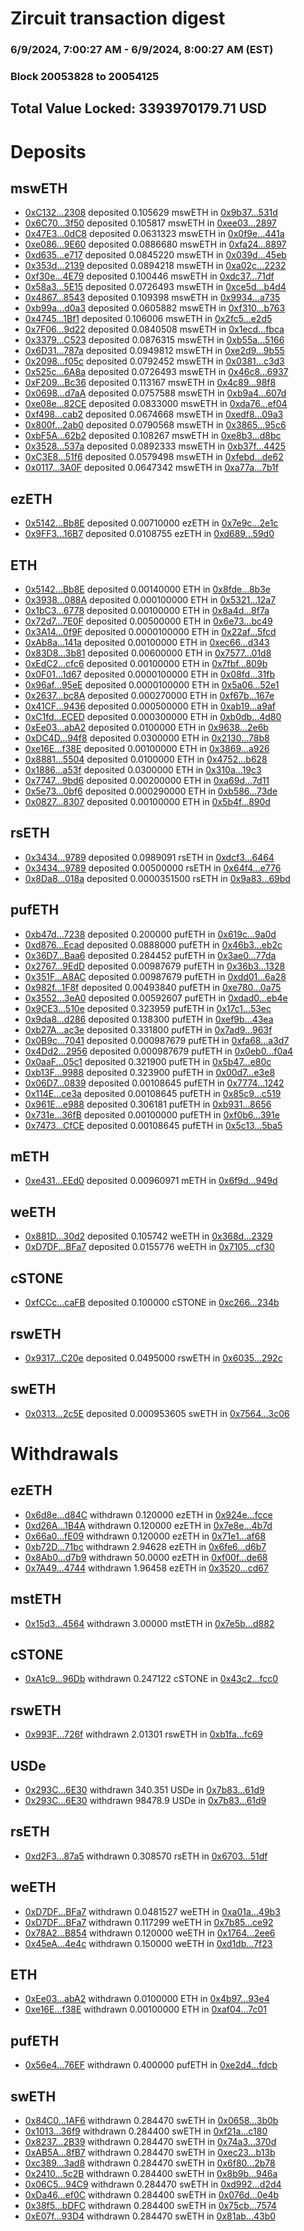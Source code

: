 # Zircuit transaction digest
### 6/9/2024, 7:00:27 AM - 6/9/2024, 8:00:27 AM (EST)
### Block 20053828 to 20054125

## Total Value Locked: 3393970179.71 USD

# Deposits
## mswETH
- [0xC132...2308](https://etherscan.io/address/0xC13223ec16F59f1574eDCABcCC954C50bFee2308) deposited 0.105629 mswETH in [0x9b37...531d](https://etherscan.io/tx/0xC13223ec16F59f1574eDCABcCC954C50bFee2308)
- [0x6C70...3f50](https://etherscan.io/address/0x6C70184ab555fe18CF7dE85B91abf4df8d093f50) deposited 0.105817 mswETH in [0xee03...2897](https://etherscan.io/tx/0x6C70184ab555fe18CF7dE85B91abf4df8d093f50)
- [0x47E3...0dC8](https://etherscan.io/address/0x47E33AB8a4d559f2EE71E3272bf602528F6D0dC8) deposited 0.0631323 mswETH in [0x0f9e...441a](https://etherscan.io/tx/0x47E33AB8a4d559f2EE71E3272bf602528F6D0dC8)
- [0xe086...9E60](https://etherscan.io/address/0xe0860d9d3D65d65b24ac521b7A8949C171d49E60) deposited 0.0886680 mswETH in [0xfa24...8897](https://etherscan.io/tx/0xe0860d9d3D65d65b24ac521b7A8949C171d49E60)
- [0xd635...e717](https://etherscan.io/address/0xd63526191423Cfdc4b7CD985d81726D6c791e717) deposited 0.0845220 mswETH in [0x039d...45eb](https://etherscan.io/tx/0xd63526191423Cfdc4b7CD985d81726D6c791e717)
- [0x353d...2139](https://etherscan.io/address/0x353d22186e383a5DdbE53775f52B5178097A2139) deposited 0.0894218 mswETH in [0xa02c...2232](https://etherscan.io/tx/0x353d22186e383a5DdbE53775f52B5178097A2139)
- [0xf30e...4E79](https://etherscan.io/address/0xf30e4Eb5e24f3bB5770b088A04f3dc250aCe4E79) deposited 0.100446 mswETH in [0xdc37...71df](https://etherscan.io/tx/0xf30e4Eb5e24f3bB5770b088A04f3dc250aCe4E79)
- [0x58a3...5E15](https://etherscan.io/address/0x58a356bD1394E6830f2D735cc839ED61B5145E15) deposited 0.0726493 mswETH in [0xce5d...b4d4](https://etherscan.io/tx/0x58a356bD1394E6830f2D735cc839ED61B5145E15)
- [0x4867...8543](https://etherscan.io/address/0x4867BFf411e1Ed62Bf115650D5CA23aDC4CC8543) deposited 0.109398 mswETH in [0x9934...a735](https://etherscan.io/tx/0x4867BFf411e1Ed62Bf115650D5CA23aDC4CC8543)
- [0xb99a...d0a3](https://etherscan.io/address/0xb99a388111f6D78780a90F0FAB8FF05f4cB4d0a3) deposited 0.0605882 mswETH in [0xf310...b763](https://etherscan.io/tx/0xb99a388111f6D78780a90F0FAB8FF05f4cB4d0a3)
- [0x4745...1Bf1](https://etherscan.io/address/0x4745578f9FEdBe8aDc86828BA1d6581D26e71Bf1) deposited 0.106006 mswETH in [0x2fc5...e2d5](https://etherscan.io/tx/0x4745578f9FEdBe8aDc86828BA1d6581D26e71Bf1)
- [0x7F06...9d22](https://etherscan.io/address/0x7F0680e76404882CeE926B02Dd522aA9C5899d22) deposited 0.0840508 mswETH in [0x1ecd...fbca](https://etherscan.io/tx/0x7F0680e76404882CeE926B02Dd522aA9C5899d22)
- [0x3379...C523](https://etherscan.io/address/0x3379f4027a10180176fc94ae89f1362Fcc55C523) deposited 0.0876315 mswETH in [0xb55a...5166](https://etherscan.io/tx/0x3379f4027a10180176fc94ae89f1362Fcc55C523)
- [0x6D31...787a](https://etherscan.io/address/0x6D31662a940f138139cf6d89a904E5414177787a) deposited 0.0949812 mswETH in [0xe2d9...9b55](https://etherscan.io/tx/0x6D31662a940f138139cf6d89a904E5414177787a)
- [0x2098...f05c](https://etherscan.io/address/0x20984A16cD471A57B9ffB85d5e90F0105434f05c) deposited 0.0792452 mswETH in [0x0381...c3d3](https://etherscan.io/tx/0x20984A16cD471A57B9ffB85d5e90F0105434f05c)
- [0x525c...6A8a](https://etherscan.io/address/0x525c347F13560056Dc0Ad16c8736d06027766A8a) deposited 0.0726493 mswETH in [0x46c8...6937](https://etherscan.io/tx/0x525c347F13560056Dc0Ad16c8736d06027766A8a)
- [0xF209...Bc36](https://etherscan.io/address/0xF209ba594954540074Fe8B675632d367cB69Bc36) deposited 0.113167 mswETH in [0x4c89...98f8](https://etherscan.io/tx/0xF209ba594954540074Fe8B675632d367cB69Bc36)
- [0x0698...d7aA](https://etherscan.io/address/0x06985dE316bb39E99B34265Bf8565D406230d7aA) deposited 0.0757588 mswETH in [0xb9a4...607d](https://etherscan.io/tx/0x06985dE316bb39E99B34265Bf8565D406230d7aA)
- [0xe08e...82CE](https://etherscan.io/address/0xe08eB87f6923BA5203308A86328A8709B41382CE) deposited 0.0833000 mswETH in [0xda76...ef04](https://etherscan.io/tx/0xe08eB87f6923BA5203308A86328A8709B41382CE)
- [0xf498...cab2](https://etherscan.io/address/0xf498faE53f530BEFb0756aFbD74f719dD234cab2) deposited 0.0674668 mswETH in [0xedf8...09a3](https://etherscan.io/tx/0xf498faE53f530BEFb0756aFbD74f719dD234cab2)
- [0x800f...2ab0](https://etherscan.io/address/0x800f948971A7EF94d3c841430C637eE000762ab0) deposited 0.0790568 mswETH in [0x3865...95c6](https://etherscan.io/tx/0x800f948971A7EF94d3c841430C637eE000762ab0)
- [0xbF5A...62b2](https://etherscan.io/address/0xbF5A4d4a57252Bf50b749848D0bca6f8543262b2) deposited 0.108267 mswETH in [0xe8b3...d8bc](https://etherscan.io/tx/0xbF5A4d4a57252Bf50b749848D0bca6f8543262b2)
- [0x3528...537a](https://etherscan.io/address/0x3528f9C884Cfe6E8612251a3dEBCd92D9AEd537a) deposited 0.0892333 mswETH in [0xb37f...4425](https://etherscan.io/tx/0x3528f9C884Cfe6E8612251a3dEBCd92D9AEd537a)
- [0xC3E8...51f6](https://etherscan.io/address/0xC3E8320177D31074E323b535161cab8d008851f6) deposited 0.0579498 mswETH in [0xfebd...de62](https://etherscan.io/tx/0xC3E8320177D31074E323b535161cab8d008851f6)
- [0x0117...3A0F](https://etherscan.io/address/0x011732f5f1439129DA926B83aD35622557c03A0F) deposited 0.0647342 mswETH in [0xa77a...7b1f](https://etherscan.io/tx/0x011732f5f1439129DA926B83aD35622557c03A0F)
## ezETH
- [0x5142...Bb8E](https://etherscan.io/address/0x51421ac4FED348058b8721Fd782d0c7a0b70Bb8E) deposited 0.00710000 ezETH in [0x7e9c...2e1c](https://etherscan.io/tx/0x51421ac4FED348058b8721Fd782d0c7a0b70Bb8E)
- [0x9FF3...16B7](https://etherscan.io/address/0x9FF38559bff25022f27Dd4d469Fd4561eAA816B7) deposited 0.0108755 ezETH in [0xd689...59d0](https://etherscan.io/tx/0x9FF38559bff25022f27Dd4d469Fd4561eAA816B7)
## ETH
- [0x5142...Bb8E](https://etherscan.io/address/0x51421ac4FED348058b8721Fd782d0c7a0b70Bb8E) deposited 0.00140000 ETH in [0x8fde...8b3e](https://etherscan.io/tx/0x51421ac4FED348058b8721Fd782d0c7a0b70Bb8E)
- [0x3938...088A](https://etherscan.io/address/0x3938BB50F141784CAc85d49d0A5dCC73ed59088A) deposited 0.000100000 ETH in [0x5321...12a7](https://etherscan.io/tx/0x3938BB50F141784CAc85d49d0A5dCC73ed59088A)
- [0x1bC3...6778](https://etherscan.io/address/0x1bC3FDf1c126827dc59AD76697131D5d47836778) deposited 0.00100000 ETH in [0x8a4d...8f7a](https://etherscan.io/tx/0x1bC3FDf1c126827dc59AD76697131D5d47836778)
- [0x72d7...7E0F](https://etherscan.io/address/0x72d7CB2B294cd41dd910f257BA6Ad6C6a3497E0F) deposited 0.00500000 ETH in [0x6e73...bc49](https://etherscan.io/tx/0x72d7CB2B294cd41dd910f257BA6Ad6C6a3497E0F)
- [0x3A14...0f9F](https://etherscan.io/address/0x3A1495e36149143229A64F13f8B075d304B40f9F) deposited 0.0000100000 ETH in [0x22af...5fcd](https://etherscan.io/tx/0x3A1495e36149143229A64F13f8B075d304B40f9F)
- [0xAb8a...141a](https://etherscan.io/address/0xAb8a435Bd7259750De2e0f856Df0f6c6Cd78141a) deposited 0.00100000 ETH in [0xec66...d343](https://etherscan.io/tx/0xAb8a435Bd7259750De2e0f856Df0f6c6Cd78141a)
- [0x83D8...3b81](https://etherscan.io/address/0x83D8a7dE44Dd4CDe7bDa4110Ef42f74a7ec23b81) deposited 0.00600000 ETH in [0x7577...01d8](https://etherscan.io/tx/0x83D8a7dE44Dd4CDe7bDa4110Ef42f74a7ec23b81)
- [0xEdC2...cfc6](https://etherscan.io/address/0xEdC2fDCC98b72E6e0406E795E485F1665EC8cfc6) deposited 0.00100000 ETH in [0x7fbf...809b](https://etherscan.io/tx/0xEdC2fDCC98b72E6e0406E795E485F1665EC8cfc6)
- [0x0F01...1d67](https://etherscan.io/address/0x0F0177aA24eB0359F1aa18502d5837a5e2B71d67) deposited 0.0000100000 ETH in [0x08fd...31fb](https://etherscan.io/tx/0x0F0177aA24eB0359F1aa18502d5837a5e2B71d67)
- [0x96af...95eE](https://etherscan.io/address/0x96af5739cA66cA55ab71aC9F308720D5044995eE) deposited 0.0000100000 ETH in [0x5a06...52e1](https://etherscan.io/tx/0x96af5739cA66cA55ab71aC9F308720D5044995eE)
- [0x2637...bc8A](https://etherscan.io/address/0x26378A01e059c8668646eAA7CB0f5AC24e53bc8A) deposited 0.000270000 ETH in [0xf67b...167e](https://etherscan.io/tx/0x26378A01e059c8668646eAA7CB0f5AC24e53bc8A)
- [0x41CF...9436](https://etherscan.io/address/0x41CFb96BDF9D9074949447585A4387453A659436) deposited 0.000500000 ETH in [0xab19...a9af](https://etherscan.io/tx/0x41CFb96BDF9D9074949447585A4387453A659436)
- [0xC1fd...ECED](https://etherscan.io/address/0xC1fd374ca9DE2437004799136D748dB235c5ECED) deposited 0.000300000 ETH in [0xb0db...4d80](https://etherscan.io/tx/0xC1fd374ca9DE2437004799136D748dB235c5ECED)
- [0xEe03...abA2](https://etherscan.io/address/0xEe0310678dc77B59D4652A4F00606B086bfAabA2) deposited 0.0100000 ETH in [0x9638...2e6b](https://etherscan.io/tx/0xEe0310678dc77B59D4652A4F00606B086bfAabA2)
- [0xDC4D...94f8](https://etherscan.io/address/0xDC4D9fBe5571B04075636DD56a97aEDA0a2794f8) deposited 0.0300000 ETH in [0x2130...78b8](https://etherscan.io/tx/0xDC4D9fBe5571B04075636DD56a97aEDA0a2794f8)
- [0xe16E...f38E](https://etherscan.io/address/0xe16EB767E92c7048bC720e45E5782BE508fef38E) deposited 0.00100000 ETH in [0x3869...a926](https://etherscan.io/tx/0xe16EB767E92c7048bC720e45E5782BE508fef38E)
- [0x8881...5504](https://etherscan.io/address/0x8881fdc8dba01518e7871Eb4AC13EA8D149E5504) deposited 0.0100000 ETH in [0x4752...b628](https://etherscan.io/tx/0x8881fdc8dba01518e7871Eb4AC13EA8D149E5504)
- [0x1886...a53f](https://etherscan.io/address/0x188697f39E2eC9e6E3C5Fd5cBB36b8C01C81a53f) deposited 0.0300000 ETH in [0x310a...19c3](https://etherscan.io/tx/0x188697f39E2eC9e6E3C5Fd5cBB36b8C01C81a53f)
- [0x7747...9bd6](https://etherscan.io/address/0x7747E2D44c5e0FDC7E01435Af2A8f053E0609bd6) deposited 0.00200000 ETH in [0xa69d...7d11](https://etherscan.io/tx/0x7747E2D44c5e0FDC7E01435Af2A8f053E0609bd6)
- [0x5e73...0bf6](https://etherscan.io/address/0x5e73dB576902084f7B7Bc0c099eF6eedeFa20bf6) deposited 0.000290000 ETH in [0xb586...73de](https://etherscan.io/tx/0x5e73dB576902084f7B7Bc0c099eF6eedeFa20bf6)
- [0x0827...8307](https://etherscan.io/address/0x082784c86D4D6E9cA0E19e93da1F78B116bd8307) deposited 0.00100000 ETH in [0x5b4f...890d](https://etherscan.io/tx/0x082784c86D4D6E9cA0E19e93da1F78B116bd8307)
## rsETH
- [0x3434...9789](https://etherscan.io/address/0x34349c5569e7B846c3558961552D2202760A9789) deposited 0.0989091 rsETH in [0xdcf3...6464](https://etherscan.io/tx/0x34349c5569e7B846c3558961552D2202760A9789)
- [0x3434...9789](https://etherscan.io/address/0x34349c5569e7B846c3558961552D2202760A9789) deposited 0.00500000 rsETH in [0x64f4...e776](https://etherscan.io/tx/0x34349c5569e7B846c3558961552D2202760A9789)
- [0x8Da8...018a](https://etherscan.io/address/0x8Da8a63717bfC7197DBAfef29c6a379dA6F9018a) deposited 0.0000351500 rsETH in [0x9a83...69bd](https://etherscan.io/tx/0x8Da8a63717bfC7197DBAfef29c6a379dA6F9018a)
## pufETH
- [0xb47d...7238](https://etherscan.io/address/0xb47d92da96b0B8466D750a57D34317339D457238) deposited 0.200000 pufETH in [0x619c...9a0d](https://etherscan.io/tx/0xb47d92da96b0B8466D750a57D34317339D457238)
- [0xd876...Ecad](https://etherscan.io/address/0xd87630778D564E2ebD3B3551B026dB1fa29CEcad) deposited 0.0888000 pufETH in [0x46b3...eb2c](https://etherscan.io/tx/0xd87630778D564E2ebD3B3551B026dB1fa29CEcad)
- [0x36D7...Baa6](https://etherscan.io/address/0x36D7608A14D01eF4D074077283AA200f200aBaa6) deposited 0.284452 pufETH in [0x3ae0...77da](https://etherscan.io/tx/0x36D7608A14D01eF4D074077283AA200f200aBaa6)
- [0x2767...9EdD](https://etherscan.io/address/0x276728037145566A7C98A9c24dF8f92A3f7d9EdD) deposited 0.00987679 pufETH in [0x36b3...1328](https://etherscan.io/tx/0x276728037145566A7C98A9c24dF8f92A3f7d9EdD)
- [0x351F...A8AC](https://etherscan.io/address/0x351FCbCE7A455E21351B2D26b6bea6b1D5E2A8AC) deposited 0.00987679 pufETH in [0xdd01...6a28](https://etherscan.io/tx/0x351FCbCE7A455E21351B2D26b6bea6b1D5E2A8AC)
- [0x982f...1F8f](https://etherscan.io/address/0x982fa6f3e2da6714dba1b1887819b6F24f581F8f) deposited 0.00493840 pufETH in [0xe780...0a75](https://etherscan.io/tx/0x982fa6f3e2da6714dba1b1887819b6F24f581F8f)
- [0x3552...3eA0](https://etherscan.io/address/0x35526B00DD791Fa420E514f8c80dfD6FfC213eA0) deposited 0.00592607 pufETH in [0xdad0...eb4e](https://etherscan.io/tx/0x35526B00DD791Fa420E514f8c80dfD6FfC213eA0)
- [0x9CE3...510e](https://etherscan.io/address/0x9CE34638eC7428Fc36aCB12F3221b12DC22A510e) deposited 0.323959 pufETH in [0x17c1...53ec](https://etherscan.io/tx/0x9CE34638eC7428Fc36aCB12F3221b12DC22A510e)
- [0x9da8...d286](https://etherscan.io/address/0x9da89211E9Fd7F2eEAB32615E003D57Ca947d286) deposited 0.138300 pufETH in [0xef9b...43ea](https://etherscan.io/tx/0x9da89211E9Fd7F2eEAB32615E003D57Ca947d286)
- [0xb27A...ac3e](https://etherscan.io/address/0xb27A1752DC2D14Ba0729944E31eEdCac6E0eac3e) deposited 0.331800 pufETH in [0x7ad9...963f](https://etherscan.io/tx/0xb27A1752DC2D14Ba0729944E31eEdCac6E0eac3e)
- [0x0B9c...7041](https://etherscan.io/address/0x0B9c5f31F391d853B8655e851A2650e9cFa27041) deposited 0.000987679 pufETH in [0xfa68...a3d7](https://etherscan.io/tx/0x0B9c5f31F391d853B8655e851A2650e9cFa27041)
- [0x4Dd2...2956](https://etherscan.io/address/0x4Dd23eA0Cf437DE750E710517f06BB491e792956) deposited 0.000987679 pufETH in [0x0eb0...f0a4](https://etherscan.io/tx/0x4Dd23eA0Cf437DE750E710517f06BB491e792956)
- [0x0aaF...05c1](https://etherscan.io/address/0x0aaF769D8B5582905dC72dCF72adEfC00Fd205c1) deposited 0.321900 pufETH in [0x5b47...e80c](https://etherscan.io/tx/0x0aaF769D8B5582905dC72dCF72adEfC00Fd205c1)
- [0xb13F...9988](https://etherscan.io/address/0xb13F820127FB7f38658FDf396745F2B47C5b9988) deposited 0.323900 pufETH in [0x00d7...e3e8](https://etherscan.io/tx/0xb13F820127FB7f38658FDf396745F2B47C5b9988)
- [0x06D7...0839](https://etherscan.io/address/0x06D7B7497009DCe98d08d605994eC66576290839) deposited 0.00108645 pufETH in [0x7774...1242](https://etherscan.io/tx/0x06D7B7497009DCe98d08d605994eC66576290839)
- [0x114E...ce3a](https://etherscan.io/address/0x114E4b21864aB8d7e7D1a49fF143fbf57F2Fce3a) deposited 0.00108645 pufETH in [0x85c9...c519](https://etherscan.io/tx/0x114E4b21864aB8d7e7D1a49fF143fbf57F2Fce3a)
- [0x961E...e988](https://etherscan.io/address/0x961E15fc2C2D4E1b5F5a26f06a6408422a49e988) deposited 0.306181 pufETH in [0xb931...8656](https://etherscan.io/tx/0x961E15fc2C2D4E1b5F5a26f06a6408422a49e988)
- [0x731e...36fB](https://etherscan.io/address/0x731e8E7f66EeD11d6f5bcfBFE018625734De36fB) deposited 0.00100000 pufETH in [0xf0b6...391e](https://etherscan.io/tx/0x731e8E7f66EeD11d6f5bcfBFE018625734De36fB)
- [0x7473...CfCE](https://etherscan.io/address/0x74739946Fc007affB59069d95b72e73BDb8ECfCE) deposited 0.00108645 pufETH in [0x5c13...5ba5](https://etherscan.io/tx/0x74739946Fc007affB59069d95b72e73BDb8ECfCE)
## mETH
- [0xe431...EEd0](https://etherscan.io/address/0xe431119b2248c43f48B09E93E931B90D7Fb2EEd0) deposited 0.00960971 mETH in [0x6f9d...949d](https://etherscan.io/tx/0xe431119b2248c43f48B09E93E931B90D7Fb2EEd0)
## weETH
- [0x881D...30d2](https://etherscan.io/address/0x881D0C5E1265C64D7Eef18688f5D6fFb92f530d2) deposited 0.105742 weETH in [0x368d...2329](https://etherscan.io/tx/0x881D0C5E1265C64D7Eef18688f5D6fFb92f530d2)
- [0xD7DF...BFa7](https://etherscan.io/address/0xD7DF7E085214743530afF339aFC420c7c720BFa7) deposited 0.0155776 weETH in [0x7105...cf30](https://etherscan.io/tx/0xD7DF7E085214743530afF339aFC420c7c720BFa7)
## cSTONE
- [0xfCCc...caFB](https://etherscan.io/address/0xfCCc8FD193728DC334b574c756Eb5205121dcaFB) deposited 0.100000 cSTONE in [0xc266...234b](https://etherscan.io/tx/0xfCCc8FD193728DC334b574c756Eb5205121dcaFB)
## rswETH
- [0x9317...C20e](https://etherscan.io/address/0x9317F387E3e9085ED346e378E4fe8dF3975AC20e) deposited 0.0495000 rswETH in [0x6035...292c](https://etherscan.io/tx/0x9317F387E3e9085ED346e378E4fe8dF3975AC20e)
## swETH
- [0x0313...2c5E](https://etherscan.io/address/0x0313D8C358b32057d8DaDE46a3a0f21A70982c5E) deposited 0.000953605 swETH in [0x7564...3c06](https://etherscan.io/tx/0x0313D8C358b32057d8DaDE46a3a0f21A70982c5E)
# Withdrawals
## ezETH
- [0x6d8e...d84C](https://etherscan.io/address/0x6d8e9bdb7f15b782A74aF5cF38E3B46dB7c6d84C) withdrawn 0.120000 ezETH in [0x924e...fcce](https://etherscan.io/tx/0x6d8e9bdb7f15b782A74aF5cF38E3B46dB7c6d84C)
- [0xd26A...1B4A](https://etherscan.io/address/0xd26A31519e3D11ccA5ebA244Fa9d96B2F5181B4A) withdrawn 0.120000 ezETH in [0x7e8e...4b7d](https://etherscan.io/tx/0xd26A31519e3D11ccA5ebA244Fa9d96B2F5181B4A)
- [0x66a0...fE09](https://etherscan.io/address/0x66a036734d78ACa65C622dbd112dD8C8dc6AfE09) withdrawn 0.120000 ezETH in [0x71e1...af68](https://etherscan.io/tx/0x66a036734d78ACa65C622dbd112dD8C8dc6AfE09)
- [0xb72D...71bc](https://etherscan.io/address/0xb72Da95f9698B8A0a57737b4E00C82ef30Ac71bc) withdrawn 2.94628 ezETH in [0x6fe6...d6b7](https://etherscan.io/tx/0xb72Da95f9698B8A0a57737b4E00C82ef30Ac71bc)
- [0x8Ab0...d7b9](https://etherscan.io/address/0x8Ab050dB7632a714eA19daA871ECCcCE5805d7b9) withdrawn 50.0000 ezETH in [0xf00f...de68](https://etherscan.io/tx/0x8Ab050dB7632a714eA19daA871ECCcCE5805d7b9)
- [0x7A49...4744](https://etherscan.io/address/0x7A493Be5c2ce014cD049Bf178a1ac0Db1B434744) withdrawn 1.96458 ezETH in [0x3520...cd67](https://etherscan.io/tx/0x7A493Be5c2ce014cD049Bf178a1ac0Db1B434744)
## mstETH
- [0x15d3...4564](https://etherscan.io/address/0x15d30ae623741d5308625f15D376b514e3594564) withdrawn 3.00000 mstETH in [0x7e5b...d882](https://etherscan.io/tx/0x15d30ae623741d5308625f15D376b514e3594564)
## cSTONE
- [0xA1c9...96Db](https://etherscan.io/address/0xA1c95Cb914845512A257c6f5AAe6ecf12C7196Db) withdrawn 0.247122 cSTONE in [0x43c2...fcc0](https://etherscan.io/tx/0xA1c95Cb914845512A257c6f5AAe6ecf12C7196Db)
## rswETH
- [0x993F...726f](https://etherscan.io/address/0x993F759b607bB3831e4d957Fb7aEdADd7447726f) withdrawn 2.01301 rswETH in [0xb1fa...fc69](https://etherscan.io/tx/0x993F759b607bB3831e4d957Fb7aEdADd7447726f)
## USDe
- [0x293C...6E30](https://etherscan.io/address/0x293C6937D8D82e05B01335F7B33FBA0c8e256E30) withdrawn 340.351 USDe in [0x7b83...61d9](https://etherscan.io/tx/0x293C6937D8D82e05B01335F7B33FBA0c8e256E30)
- [0x293C...6E30](https://etherscan.io/address/0x293C6937D8D82e05B01335F7B33FBA0c8e256E30) withdrawn 98478.9 USDe in [0x7b83...61d9](https://etherscan.io/tx/0x293C6937D8D82e05B01335F7B33FBA0c8e256E30)
## rsETH
- [0xd2F3...87a5](https://etherscan.io/address/0xd2F3CcDb52a3a3bfD7efe54309620Ee1904E87a5) withdrawn 0.308570 rsETH in [0x6703...51df](https://etherscan.io/tx/0xd2F3CcDb52a3a3bfD7efe54309620Ee1904E87a5)
## weETH
- [0xD7DF...BFa7](https://etherscan.io/address/0xD7DF7E085214743530afF339aFC420c7c720BFa7) withdrawn 0.0481527 weETH in [0xa01a...49b3](https://etherscan.io/tx/0xD7DF7E085214743530afF339aFC420c7c720BFa7)
- [0xD7DF...BFa7](https://etherscan.io/address/0xD7DF7E085214743530afF339aFC420c7c720BFa7) withdrawn 0.117299 weETH in [0x7b85...ce92](https://etherscan.io/tx/0xD7DF7E085214743530afF339aFC420c7c720BFa7)
- [0x78A2...B854](https://etherscan.io/address/0x78A2D90806D4B9C0e1f3e0b21f4a75Ae5d6eB854) withdrawn 0.120000 weETH in [0x1764...2ee6](https://etherscan.io/tx/0x78A2D90806D4B9C0e1f3e0b21f4a75Ae5d6eB854)
- [0x45eA...4e4c](https://etherscan.io/address/0x45eA4B75272f9a85e49Af08bAA21a378ff574e4c) withdrawn 0.150000 weETH in [0xd1db...7f23](https://etherscan.io/tx/0x45eA4B75272f9a85e49Af08bAA21a378ff574e4c)
## ETH
- [0xEe03...abA2](https://etherscan.io/address/0xEe0310678dc77B59D4652A4F00606B086bfAabA2) withdrawn 0.0100000 ETH in [0x4b97...93e4](https://etherscan.io/tx/0xEe0310678dc77B59D4652A4F00606B086bfAabA2)
- [0xe16E...f38E](https://etherscan.io/address/0xe16EB767E92c7048bC720e45E5782BE508fef38E) withdrawn 0.00100000 ETH in [0xaf04...7c01](https://etherscan.io/tx/0xe16EB767E92c7048bC720e45E5782BE508fef38E)
## pufETH
- [0x56e4...76EF](https://etherscan.io/address/0x56e42e67f1986dcDC8A8c7c3B354efEf57a876EF) withdrawn 0.400000 pufETH in [0xe2d4...fdcb](https://etherscan.io/tx/0x56e42e67f1986dcDC8A8c7c3B354efEf57a876EF)
## swETH
- [0x84C0...1AF6](https://etherscan.io/address/0x84C04E5766997D320cDED6F4da5Da907c32b1AF6) withdrawn 0.284470 swETH in [0x0658...3b0b](https://etherscan.io/tx/0x84C04E5766997D320cDED6F4da5Da907c32b1AF6)
- [0x1013...36f9](https://etherscan.io/address/0x10139a4dfe7b2049dFD6B1AF9e7E5eDED76a36f9) withdrawn 0.284400 swETH in [0xf21a...c180](https://etherscan.io/tx/0x10139a4dfe7b2049dFD6B1AF9e7E5eDED76a36f9)
- [0x8237...2B39](https://etherscan.io/address/0x8237f6038deaA8d51319c27cdBF213219f012B39) withdrawn 0.284470 swETH in [0x74a3...370d](https://etherscan.io/tx/0x8237f6038deaA8d51319c27cdBF213219f012B39)
- [0xAB5A...8fB7](https://etherscan.io/address/0xAB5A1Eb35a31628757dF2816EB951F59355D8fB7) withdrawn 0.284470 swETH in [0xec23...b13b](https://etherscan.io/tx/0xAB5A1Eb35a31628757dF2816EB951F59355D8fB7)
- [0xc389...3ad8](https://etherscan.io/address/0xc389b1b9DFa5c24f994A3Aa89eb18afca1ac3ad8) withdrawn 0.284470 swETH in [0x6f80...2b78](https://etherscan.io/tx/0xc389b1b9DFa5c24f994A3Aa89eb18afca1ac3ad8)
- [0x2410...5c2B](https://etherscan.io/address/0x241073F3fC8dF16EDd676EE88f08c65f85FA5c2B) withdrawn 0.284400 swETH in [0x8b9b...946a](https://etherscan.io/tx/0x241073F3fC8dF16EDd676EE88f08c65f85FA5c2B)
- [0x06C5...94C9](https://etherscan.io/address/0x06C5fc8Cb2ed5C2E39EEcdB3E7969a2081EF94C9) withdrawn 0.284470 swETH in [0xd992...d2d4](https://etherscan.io/tx/0x06C5fc8Cb2ed5C2E39EEcdB3E7969a2081EF94C9)
- [0xDa46...ef0C](https://etherscan.io/address/0xDa4696Bb075fcE621aee6A131464c92aae94ef0C) withdrawn 0.284400 swETH in [0x076d...0e4b](https://etherscan.io/tx/0xDa4696Bb075fcE621aee6A131464c92aae94ef0C)
- [0x38f5...bDFC](https://etherscan.io/address/0x38f5a358d3C274f6054bD71deCEA3ff912d7bDFC) withdrawn 0.284400 swETH in [0x75cb...7574](https://etherscan.io/tx/0x38f5a358d3C274f6054bD71deCEA3ff912d7bDFC)
- [0xE07f...93D4](https://etherscan.io/address/0xE07f0d5b144FDa5317622F967526f31FcFcC93D4) withdrawn 0.284470 swETH in [0x81ab...43b0](https://etherscan.io/tx/0xE07f0d5b144FDa5317622F967526f31FcFcC93D4)

